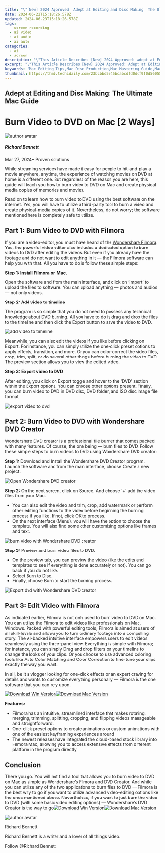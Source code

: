 ```yaml
---
title: "\"[New] 2024 Approved  Adept at Editing and Disc Making  The Ultimate Mac Guide\""
date: 2024-06-22T15:18:26.578Z
updated: 2024-06-23T15:18:26.578Z
tags: 
  - screen-recording
  - ai video
  - ai audio
  - ai auto
categories: 
  - ai
  - screen
description: "\"This Article Describes [New] 2024 Approved: Adept at Editing and Disc Making: The Ultimate Mac Guide\""
excerpt: "\"This Article Describes [New] 2024 Approved: Adept at Editing and Disc Making: The Ultimate Mac Guide\""
keywords: "Mac Editing Tips,Mac Disc Production,Mac Mastering Guide,Mac Disk Crafting,Expert Mac Editors,Ultimate Mac Creation,Perfect Mac Making"
thumbnail: https://thmb.techidaily.com/23bcbbd5e45bcabcdfd0dcf9f0d56055fdfa4178e94d0dd13999edb6b6a4b8b2.jpg
---
```


## Adept at Editing and Disc Making: The Ultimate Mac Guide

# Burn Video to DVD on Mac \[2 Ways\]

![author avatar](https://images.wondershare.com/filmora/article-images/richard-bennett.jpg)

##### Richard Bennett

 Mar 27, 2024• Proven solutions

While streaming services have made it easy for people to hit-and-play a movie anywhere, anytime, the experience of watching movies on DVD at home is a different one. But regardless of the reason you are here, this guide will teach you how to burn video to DVD on Mac and create physical media copies of memories and movies.

Read on to learn how to burn video to DVD using the best software on the internet. Yes, you will have to utilize a third-party tool to burn a video and create physical-media copies of it. Nevertheless, do not worry; the software mentioned here is completely safe to utilize.

## Part 1: Burn Video to DVD with Filmora

If you are a video-editor, you must have heard of the [Wondershare Filmora](https://tools.techidaily.com/wondershare/filmora/download/). Yes, the powerful video editor also includes a dedicated option to burn videos to DVD after editing the videos. But even if you already have the footage and do not want to edit anything in it — the Filmora software can help you with that. All you have to do is follow these simple steps:

**Step 1: Install Filmora on Mac.**

Open the software and from the main interface, and click on ‘Import’ to upload the files to software. You can upload anything — photos and audios — not only videos.

**Step 2: Add video to timeline**

The program is so simple that you do not need to possess any technical knowledge about DVD burning. All you have to do is drag and drop the files to the timeline and then click the Export button to save the video to DVD.

![add video to timeline](https://images.wondershare.com/filmora/article-images/burn-video-to-dvd-mac-1.jpg)

Meanwhile, you can also edit the videos if you like before clicking on Export. For instance, you can simply utilize the one-click preset options to apply effects, transition, and more. Or you can color-correct the video files, crop, trim, split, or do several other things before burning the video to DVD. The preview section allows you to view the edited video.

**Step 3:** **Export video to DVD**

After editing, you click on Export toggle and hover to the ‘DVD’ section within the Export options. You can choose other options present. Finally, you can burn video to DVD in DVD disc, DVD folder, and ISO disc image file format

![export video to dvd](https://images.wondershare.com/filmora/article-images/burn-video-to-dvd-mac-2.jpg)

## Part 2: Burn Video to DVD with Wondershare DVD Creator

Wondershare DVD creator is a professional file burner that comes packed with many features. Of course, the one being — burn files to DVD. Follow these simple steps to burn videos to DVD using Wondershare DVD creator:

**Step 1:**  Download and Install the Wondershare DVD Creator program. Launch the software and from the main interface, choose Create a new project.

![Open Wondershare DVD creator](https://images.wondershare.com/filmora/article-images/burn-video-to-dvd-mac-3.jpg)

**Step 2:** On the next screen, click on Source. And choose ‘+’ add the video files from your Mac.

* You can also edit the video and trim, crop, add watermark or perform other editing functions to the video before beginning the burning process if you like. If not, click OK to process.
* On the next interface (Menu), you will have the option to choose the template. You will also find some other customizing options like frames and text.

![burn video with Wondershare DVD creator](https://images.wondershare.com/filmora/article-images/burn-video-to-dvd-mac-4.jpg)

**Step 3:** Preview and burn video files to DVD.

* On the preview tab, you can preview the video (like the edits and templates to see if everything is done accurately or not). You can go back if you do not like.
* Select Burn to Disc.
* Finally, choose Burn to start the burning process.

![Export dvd with Wondershare DVD creator](https://images.wondershare.com/filmora/article-images/burn-video-to-dvd-mac-5.jpg)

## Part 3: Edit Video with Filmora

As indicated earlier, Filmora is not only used to burn video to DVD on Mac. You can utilize the Filmora to edit videos like professionals on Mac, Windows. Packed with powerful editing tools, Filmora is aimed at users of all skill-levels and allows you to turn ordinary footage into a compelling story. The AI-backed intuitive interface empowers users to edit videos seamlessly using the three-panel view. Everything is simple with Filmora; for instance, you can simply Drag and drop filters on your timeline to change the looks of your clips. Or you choose to use advanced coloring tools like Auto Color Matching and Color Correction to fine-tune your clips exactly the way you want.

In all, be it a vlogger looking for one-click effects or an expert craving for details and wants to customize everything personally — Filmora is the one software that you can rely upon.

[![Download Win Version](https://images.wondershare.com/filmora/guide/download-btn-win.jpg)](https://tools.techidaily.com/wondershare/filmora/download/)[![Download Mac Version](https://images.wondershare.com/filmora/guide/download-btn-mac.jpg)](https://tools.techidaily.com/wondershare/filmora/download/)

**Features:**

* Filmora has an intuitive, streamlined interface that makes rotating, merging, trimming, splitting, cropping, and flipping videos manageable and straightforward.
* One-click preset options to create animations or custom animations with one of the easiest keyframing experiences around
* The newest releases have integrated the cloud-based stock library into Filmora Mac, allowing you to access extensive effects from different platform in the program directly

##  

## Conclusion

There you go. You will not find a tool that allows you to burn video to DVD on Mac as simple as Wondershare’s Filmora and DVD Creator. And while you can utilize any of the two applications to burn files to DVD — Filmora is the best way to go if you want to utilize advanced video-editing options like the ones mentioned above. Nevertheless, if you want to just burn the video to DVD (with some basic video editing options) — Wondershare’s DVD Creator is the way to go![![Download Win Version](https://images.wondershare.com/filmora/guide/download-btn-win.jpg)](https://tools.techidaily.com/wondershare/filmora/download/)[![Download Mac Version](https://images.wondershare.com/filmora/guide/download-btn-mac.jpg)](https://tools.techidaily.com/wondershare/filmora/download/)

![author avatar](https://images.wondershare.com/filmora/article-images/richard-bennett.jpg)

Richard Bennett

Richard Bennett is a writer and a lover of all things video.

Follow @Richard Bennett


<ins class="adsbygoogle"
     style="display:block"
     data-ad-format="autorelaxed"
     data-ad-client="ca-pub-7571918770474297"
     data-ad-slot="1223367746"></ins>



<ins class="adsbygoogle"
     style="display:block"
     data-ad-client="ca-pub-7571918770474297"
     data-ad-slot="8358498916"
     data-ad-format="auto"
     data-full-width-responsive="true"></ins>



